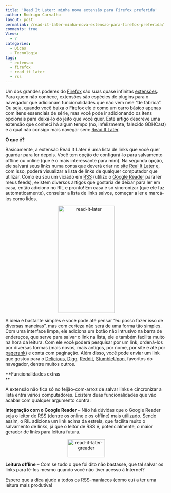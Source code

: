 ```yaml
---
title: 'Read It Later: minha nova extensão para Firefox preferida'
author: Rodrigo Carvalho
layout: post
permalink: /read-it-later-minha-nova-extensao-para-firefox-preferida/
comments: true
Views:
  - 2
categories:
  - Dicas
  - Tecnologia
tags:
  - extensao
  - firefox
  - read it later
  - rss
---
```

Um dos grandes poderes do <a href="https://pt-br.www.mozilla.com/pt-BR/firefox/" target="_blank">Firefox</a> são suas quase infinitas <a href="https://addons.mozilla.org/pt-BR/firefox" target="_blank">extensões</a>. Para quem não conhece, extensões são espécies de plugins para o navegador que adicionam funcionalidades que não vem nele &#8220;de fábrica&#8221;. Ou seja, quando você baixa o Firefox ele é como um carro básico apenas com itens essenciais de série, mas você pode ir adicionando os itens opcionais para deixá-lo do jeito que você quer. Este artigo descreve uma extensão que conheci há algum tempo (no, infelizmente, falecido GDHCast) e a qual não consigo mais navegar sem: <a href="https://addons.mozilla.org/pt-BR/firefox/addon/7661" target="_blank">Read It Later</a>.

**O que é?**

Basicamente, a extensão Read It Later é uma lista de links que você quer guardar para ler depois. Você tem opção de configurá-lo para salvamento offline ou online (que é o mais interessante para mim). Na segunda opção, ele salvará seus links numa conta que deverá criar no <a href="https://readitlaterlist.com/" target="_blank">site Real It Later</a> e, com isso, poderá visualizar a lista de links de qualquer computador que utilizar. Como eu sou um viciado em <a href="https://pt.wikipedia.org/wiki/RSS" target="_blank">RSS</a> (utilizo o <a href="https://www.google.com.br/reader/" target="_blank">Google Reader</a> para ler meus feeds), existem diversos artigos que gostaria de deixar para ler em casa, então adiciono no RIL e pronto! Em casa é só sincronizar (que ele faz automaticamente), consultar a lista de links salvos, começar a ler e marcá-los como lidos.

<p style="text-align: center;">
  <img class="size-full wp-image-158 aligncenter" title="read-it-later" src="https://diuberto.co.cc/wp-content/uploads/2009/09/read-it-later.png" alt="read-it-later" width="175" height="335" />
</p>

A ideia é bastante simples e você pode até pensar &#8220;eu posso fazer isso de diversas maneiras&#8221;, mas com certeza não será de uma forma tão simples. Com uma interface limpa, ele adiciona um botão não intrusivo na barra de endereços, que serve para salvar o link na lista, ele e também facilita muito na hora da leitura. Com ele você poderá pesquisar por um link, ordená-los por diversas formas (mais novos, mais antigos, por nome, por site e até por <a href="https://pt.wikipedia.org/wiki/Pagerank" target="_blank">pagerank</a>) e conta com paginação. Além disso, você pode enviar um link que gostou para o <a href="https://delicious.com/" target="_blank">Delicious</a>, <a href="https://digg.com/" target="_blank">Digg</a>, <a href="https://reddit.com/" target="_blank">Reddit</a>, <a href="https://www.stumbleupon.com/" target="_blank">StumbleUpon</a>, favoritos do navegador, dentre muitos outros.

**Funcionalidades extras  
**

A extensão não fica só no feijão-com-arroz de salvar links e cincronizar a lista entra vários computadores. Existem duas funcionalidades que vão acabar com qualquer argumento contra:

**Integração com o Google Reader** &#8211; Não há dúvidas que o Google Reader seja o leitor de RSS (dentre os online e os offline) mais utilizado. Sendo assim, o RIL adiciona um link acima da estrela, que facilita muito o salvamento de links, já que o leitor de RSS é, potencialmente, o maior gerador de links para leitura futura.

<p style="text-align: center;">
  <img class="size-full wp-image-159 aligncenter" title="read-it-later-greader" src="https://diuberto.co.cc/wp-content/uploads/2009/09/read-it-later-greader.png" alt="read-it-later-greader" width="116" height="56" />
</p>

**Leitura offline** &#8211; Com se tudo o que foi dito não bastasse, que tal salvar os links para lê-los mesmo quando você não tiver acesso à Internet?

Espero que a dica ajude a todos os RSS-maníacos (como eu) a ter uma leitura mais produtiva!

